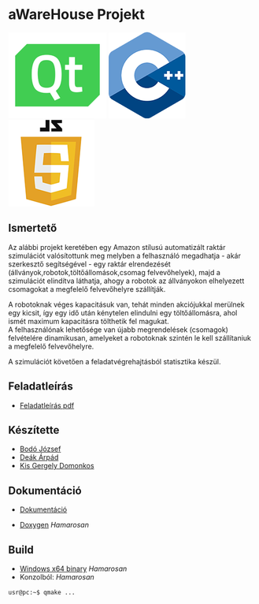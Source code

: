 # aWareHouse Projekt
![QtLogo](./readme-src/qtlogo.png) ![CppLogo](./readme-src/cpplogo.png) ![JsLogo](./readme-src/javascriptlogo.png)

## Ismertető
Az alábbi projekt keretében egy Amazon stílusú automatizált raktár szimulációt valósítottunk meg melyben a felhasználó megadhatja - akár szerkesztő segítségével - egy raktár elrendezését (állványok,robotok,töltőállomások,csomag felvevőhelyek), majd a szimulációt elindítva láthatja, ahogy a robotok az állványokon elhelyezett csomagokat a megfelelő felvevőhelyre szállítják.  

A robotoknak véges kapacitásuk van, tehát minden akciójukkal merülnek egy kicsit, így egy idő után kénytelen elindulni egy töltőállomásra, ahol ismét maximum kapacitásra tölthetik fel magukat.  
A felhasználónak lehetősége van újabb megrendelések (csomagok) felvételére dinamikusan, amelyeket a robotoknak szintén le kell szállítaniuk a megfelelő felvevőhelyre.  

A szimulációt követően a feladatvégrehajtásból statisztika készül.
 
## Feladatleírás
* [Feladatleírás pdf](feladatleiras.pdf)

## Készítette

* [Bodó József](https://szofttech.inf.elte.hu/i7p4uq)
* [Deák Árpád](https://szofttech.inf.elte.hu/cthi78)
* [Kis Gergely Domonkos](https://szofttech.inf.elte.hu/vmt982)

## Dokumentáció

* [Dokumentáció](https://szofttech.inf.elte.hu/szt-ab-2020212/group-04/awarehouse/-/wikis/aWareHouse-Dokument%C3%A1ci%C3%B3)

* [Doxygen]() _Hamarosan_

## Build

* [Windows x64 binary]() _Hamarosan_
* Konzolból: _Hamarosan_
```console
usr@pc:~$ qmake ...
```